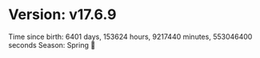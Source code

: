 # Version: v17.6.9
Time since birth: 6401 days, 153624 hours, 9217440 minutes, 553046400 seconds
Season: Spring 🌸
